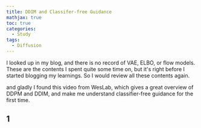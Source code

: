 ```yaml
---
title: DDIM and Classifer-free Guidance
mathjax: true
toc: true
categories:
  - Study
tags:
  - Diffusion
---
```


I looked up in my blog, and there is no record of VAE, ELBO, or flow models. These are the contents I spent quite some time on, but it's right before I started blogging my learnings. So I would review all these contents again. 

and gladly I found this video from WesLab, which gives a great overview of DDPM and DDIM, and make me understand classifier-free guidance for the first time. 
## 1 